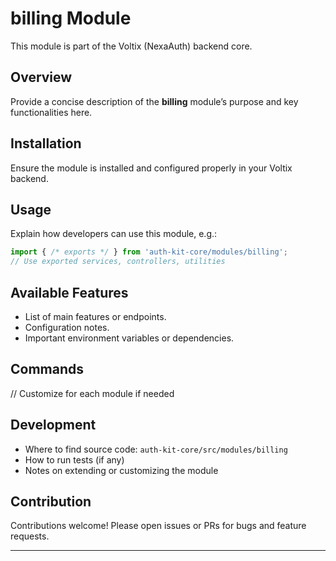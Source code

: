 # billing Module

This module is part of the Voltix (NexaAuth) backend core.

## Overview

Provide a concise description of the **billing** module’s purpose and key functionalities here.

## Installation

Ensure the module is installed and configured properly in your Voltix backend.

## Usage

Explain how developers can use this module, e.g.:

```ts
import { /* exports */ } from 'auth-kit-core/modules/billing';
// Use exported services, controllers, utilities
```

## Available Features

- List of main features or endpoints.
- Configuration notes.
- Important environment variables or dependencies.

## Commands

// Customize for each module if needed

## Development

- Where to find source code: `auth-kit-core/src/modules/billing`
- How to run tests (if any)
- Notes on extending or customizing the module

## Contribution

Contributions welcome! Please open issues or PRs for bugs and feature requests.

---
